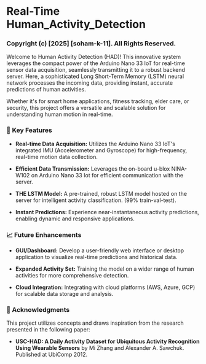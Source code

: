# Real-Time Human_Activity_Detection
### Copyright (c) [2025] [soham-k-11]. All Rights Reserved.


Welcome to Human Activity Detection (HAD)! This innovative system leverages the compact power of the Arduino Nano 33 IoT for real-time sensor data acquisition, seamlessly transmitting it to a robust backend server. Here, a sophisticated Long Short-Term Memory (LSTM) neural network processes the incoming data, providing instant, accurate predictions of human activities.

Whether it's for smart home applications, fitness tracking, elder care, or security, this project offers a versatile and scalable solution for understanding human motion in real-time.

### 🚀 Key Features

* **Real-time Data Acquisition:** Utilizes the Arduino Nano 33 IoT's integrated IMU (Accelerometer and Gyroscope) for high-frequency, real-time motion data collection.

* **Efficient Data Transmission:** Leverages the on-board u-blox NINA-W102 on Arduino Nano 33 Iot for efficient communication with the server.

* **THE LSTM Model:** A pre-trained, robust LSTM model hosted on the server for intelligent activity classification. (99% train-val-test).

* **Instant Predictions:** Experience near-instantaneous activity predictions, enabling dynamic and responsive applications.


### 📈 Future Enhancements
* **GUI/Dashboard:** Develop a user-friendly web interface or desktop application to visualize real-time predictions and historical data.

* **Expanded Activity Set:** Training the model on a wider range of human activities for more comprehensive detection.

* **Cloud Integration:** Integrating with cloud platforms (AWS, Azure, GCP) for scalable data storage and analysis.


### 🙏 Acknowledgments

This project utilizes concepts and draws inspiration from the research presented in the following paper:

* **USC-HAD: A Daily Activity Dataset for Ubiquitous Activity Recognition Using Wearable Sensors** by Mi Zhang and Alexander A. Sawchuk. Published at UbiComp 2012.
